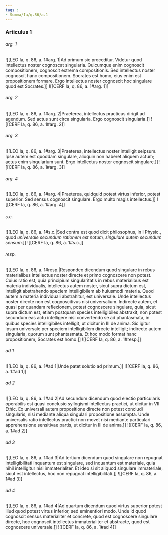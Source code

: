 ```yaml
---
tags : 
- Summa/Ia/q.86/a.1
---
```


### Articulus 1

###### arg. 1
![[LEO Ia, q. 86, a. 1#arg. 1|Ad primum sic proceditur. Videtur quod intellectus noster cognoscat singularia. Quicumque enim cognoscit compositionem, cognoscit extrema compositionis. Sed intellectus noster cognoscit hanc compositionem. Socrates est homo, eius enim est propositionem formare. Ergo intellectus noster cognoscit hoc singulare quod est Socrates.]]
![[CERF Ia, q. 86, a. 1#arg. 1]]

###### arg. 2
![[LEO Ia, q. 86, a. 1#arg. 2|Praeterea, intellectus practicus dirigit ad agendum. Sed actus sunt circa singularia. Ergo cognoscit singularia.]]
![[CERF Ia, q. 86, a. 1#arg. 2]]

###### arg. 3
![[LEO Ia, q. 86, a. 1#arg. 3|Praeterea, intellectus noster intelligit seipsum. Ipse autem est quoddam singulare, alioquin non haberet aliquem actum; actus enim singularium sunt. Ergo intellectus noster cognoscit singulare.]]
![[CERF Ia, q. 86, a. 1#arg. 3]]

###### arg. 4
![[LEO Ia, q. 86, a. 1#arg. 4|Praeterea, quidquid potest virtus inferior, potest superior. Sed sensus cognoscit singulare. Ergo multo magis intellectus.]]
![[CERF Ia, q. 86, a. 1#arg. 4]]

###### s.c.
![[LEO Ia, q. 86, a. 1#s.c.|Sed contra est quod dicit philosophus, in I Physic., quod *universale secundum rationem est notum, singulare autem secundum sensum*.]]
![[CERF Ia, q. 86, a. 1#s.c.]]

###### resp.
![[LEO Ia, q. 86, a. 1#resp.|Respondeo dicendum quod singulare in rebus materialibus intellectus noster directe et primo cognoscere non potest. Cuius ratio est, quia principium singularitatis in rebus materialibus est materia individualis, intellectus autem noster, sicut supra dictum est, intelligit abstrahendo speciem intelligibilem ab huiusmodi materia. Quod autem a materia individuali abstrahitur, est universale. Unde intellectus noster directe non est cognoscitivus nisi universalium. Indirecte autem, et quasi per quandam reflexionem, potest cognoscere singulare, quia, sicut supra dictum est, etiam postquam species intelligibiles abstraxit, non potest secundum eas actu intelligere nisi convertendo se ad phantasmata, in quibus species intelligibiles intelligit, ut dicitur in III de anima. Sic igitur ipsum universale per speciem intelligibilem directe intelligit; indirecte autem singularia, quorum sunt phantasmata. Et hoc modo format hanc propositionem, Socrates est homo.]]
![[CERF Ia, q. 86, a. 1#resp.]]

###### ad 1
![[LEO Ia, q. 86, a. 1#ad 1|Unde patet solutio ad primum.]]
![[CERF Ia, q. 86, a. 1#ad 1]]

###### ad 2
![[LEO Ia, q. 86, a. 1#ad 2|Ad secundum dicendum quod electio particularis operabilis est quasi conclusio syllogismi intellectus practici, ut dicitur in VII Ethic. Ex universali autem propositione directe non potest concludi singularis, nisi mediante aliqua singulari propositione assumpta. Unde universalis ratio intellectus practici non movet nisi mediante particulari apprehensione sensitivae partis, ut dicitur in III de anima.]]
![[CERF Ia, q. 86, a. 1#ad 2]]

###### ad 3
![[LEO Ia, q. 86, a. 1#ad 3|Ad tertium dicendum quod singulare non repugnat intelligibilitati inquantum est singulare, sed inquantum est materiale, quia nihil intelligitur nisi immaterialiter. Et ideo si sit aliquod singulare immateriale, sicut est intellectus, hoc non repugnat intelligibilitati.]]
![[CERF Ia, q. 86, a. 1#ad 3]]

###### ad 4
![[LEO Ia, q. 86, a. 1#ad 4|Ad quartum dicendum quod virtus superior potest illud quod potest virtus inferior, sed eminentiori modo. Unde id quod cognoscit sensus materialiter et concrete, quod est cognoscere singulare directe, hoc cognoscit intellectus immaterialiter et abstracte, quod est cognoscere universale.]]
![[CERF Ia, q. 86, a. 1#ad 4]]

